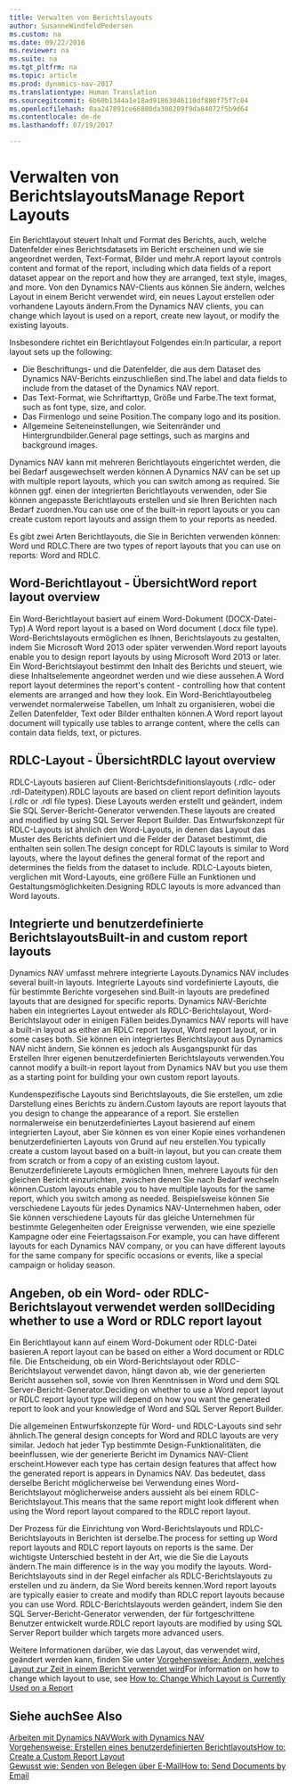 ```yaml
---
title: Verwalten von Berichtslayouts
author: SusanneWindfeldPedersen
ms.custom: na
ms.date: 09/22/2016
ms.reviewer: na
ms.suite: na
ms.tgt_pltfrm: na
ms.topic: article
ms.prod: dynamics-nav-2017
ms.translationtype: Human Translation
ms.sourcegitcommit: 6b60b1344a1e18ad91863046110df880f75f7c04
ms.openlocfilehash: 0aa247891ce66880da308209f9da84072f5b9d64
ms.contentlocale: de-de
ms.lasthandoff: 07/19/2017

---
```

    
# <a name="manage-report-layouts"></a><span data-ttu-id="e1165-102">Verwalten von Berichtslayouts</span><span class="sxs-lookup"><span data-stu-id="e1165-102">Manage Report Layouts</span></span>
<span data-ttu-id="e1165-103">Ein Berichtlayout steuert Inhalt und Format des Berichts, auch, welche Datenfelder eines Berichtsdatasets im Bericht erscheinen und wie sie angeordnet werden, Text-Format, Bilder und mehr.</span><span class="sxs-lookup"><span data-stu-id="e1165-103">A report layout controls content and format of the report, including which data fields of a report dataset appear on the report and how they are arranged, text style, images, and more.</span></span> <span data-ttu-id="e1165-104">Von den Dynamics NAV-Clients aus können Sie ändern, welches Layout in einem Bericht verwendet wird, ein neues Layout erstellen oder vorhandene Layouts ändern.</span><span class="sxs-lookup"><span data-stu-id="e1165-104">From the Dynamics NAV clients, you can change which layout is used on a report, create new layout, or modify the existing layouts.</span></span> 

<span data-ttu-id="e1165-105">Insbesondere richtet ein Berichtlayout Folgendes ein:</span><span class="sxs-lookup"><span data-stu-id="e1165-105">In particular, a report layout sets up the following:</span></span>

- <span data-ttu-id="e1165-106">Die Beschriftungs- und die Datenfelder, die aus dem Dataset des Dynamics NAV-Berichts einzuschließen sind.</span><span class="sxs-lookup"><span data-stu-id="e1165-106">The label and data fields to include from the dataset of the Dynamics NAV report.</span></span>
- <span data-ttu-id="e1165-107">Das Text-Format, wie Schriftarttyp, Größe und Farbe.</span><span class="sxs-lookup"><span data-stu-id="e1165-107">The text format, such as font type, size, and color.</span></span>
- <span data-ttu-id="e1165-108">Das Firmenlogo und seine Position.</span><span class="sxs-lookup"><span data-stu-id="e1165-108">The company logo and its position.</span></span>
- <span data-ttu-id="e1165-109">Allgemeine Seiteneinstellungen, wie Seitenränder und Hintergrundbilder.</span><span class="sxs-lookup"><span data-stu-id="e1165-109">General page settings, such as margins and background images.</span></span> 

<span data-ttu-id="e1165-110">Dynamics NAV kann mit mehreren Berichtlayouts eingerichtet werden, die bei Bedarf ausgewechselt werden können.</span><span class="sxs-lookup"><span data-stu-id="e1165-110">A Dynamics NAV can be set up with multiple report layouts, which you can switch among as required.</span></span> <span data-ttu-id="e1165-111">Sie können ggf. einen der integrierten Berichtlayouts verwenden, oder Sie können angepasste Berichtlayouts erstellen und sie Ihren Berichten nach Bedarf zuordnen.</span><span class="sxs-lookup"><span data-stu-id="e1165-111">You can use one of the built-in report layouts or you can create custom report layouts and assign them to your reports as needed.</span></span>

<span data-ttu-id="e1165-112">Es gibt zwei Arten Berichtlayouts, die Sie in Berichten verwenden können: Word und RDLC.</span><span class="sxs-lookup"><span data-stu-id="e1165-112">There are two types of report layouts that you can use on reports: Word and RDLC.</span></span>

## <a name="word-report-layout-overview"></a><span data-ttu-id="e1165-113">Word-Berichtlayout - Übersicht</span><span class="sxs-lookup"><span data-stu-id="e1165-113">Word report layout overview</span></span>
<span data-ttu-id="e1165-114">Ein Word-Berichtlayout basiert auf einem Word-Dokument (DOCX-Datei-Typ).</span><span class="sxs-lookup"><span data-stu-id="e1165-114">A Word report layout is a based on Word document (.docx file type).</span></span> <span data-ttu-id="e1165-115">Word-Berichtslayouts ermöglichen es Ihnen, Berichtslayouts zu gestalten, indem Sie Microsoft Word 2013 oder später verwenden.</span><span class="sxs-lookup"><span data-stu-id="e1165-115">Word report layouts enable you to design report layouts by using Microsoft Word 2013 or later.</span></span> <span data-ttu-id="e1165-116">Ein Word-Berichtslayout bestimmt den Inhalt des Berichts und steuert, wie diese Inhaltselemente angeordnet werden und wie diese aussehen.</span><span class="sxs-lookup"><span data-stu-id="e1165-116">A Word report layout determines the report's content - controlling how that content elements are arranged and how they look.</span></span> <span data-ttu-id="e1165-117">Ein Word-Berichtlayoutbeleg verwendet normalerweise Tabellen, um Inhalt zu organisieren, wobei die Zellen Datenfelder, Text oder Bilder enthalten können.</span><span class="sxs-lookup"><span data-stu-id="e1165-117">A Word report layout document will typically use tables to arrange content, where the cells can contain data fields, text, or pictures.</span></span>

## <a name="rdlc-layout-overview"></a><span data-ttu-id="e1165-118">RDLC-Layout - Übersicht</span><span class="sxs-lookup"><span data-stu-id="e1165-118">RDLC layout overview</span></span>
<span data-ttu-id="e1165-119">RDLC-Layouts basieren auf Client-Berichtsdefinitionslayouts (.rdlc- oder .rdl-Dateitypen).</span><span class="sxs-lookup"><span data-stu-id="e1165-119">RDLC layouts are based on client report definition layouts (.rdlc or .rdl file types).</span></span> <span data-ttu-id="e1165-120">Diese Layouts werden erstellt und geändert, indem Sie SQL Server-Bericht-Generator verwenden.</span><span class="sxs-lookup"><span data-stu-id="e1165-120">These layouts are created and modified by using SQL Server Report Builder.</span></span> <span data-ttu-id="e1165-121">Das Entwurfskonzept für RDLC-Layouts ist ähnlich den Word-Layouts, in denen das Layout das Muster des Berichts definiert und die Felder der Dataset bestimmt, die enthalten sein sollen.</span><span class="sxs-lookup"><span data-stu-id="e1165-121">The design concept for RDLC layouts is similar to Word layouts, where the layout defines the general format of the report and determines the fields from the dataset to include.</span></span> <span data-ttu-id="e1165-122">RDLC-Layouts bieten, verglichen mit Word-Layouts, eine größere Fülle an Funktionen und Gestaltungsmöglichkeiten.</span><span class="sxs-lookup"><span data-stu-id="e1165-122">Designing RDLC layouts is more advanced than Word layouts.</span></span>

## <a name="built-in-and-custom-report-layouts"></a><span data-ttu-id="e1165-123">Integrierte und benutzerdefinierte Berichtslayouts</span><span class="sxs-lookup"><span data-stu-id="e1165-123">Built-in and custom report layouts</span></span>
<span data-ttu-id="e1165-124">Dynamics NAV umfasst mehrere integrierte Layouts.</span><span class="sxs-lookup"><span data-stu-id="e1165-124">Dynamics NAV includes several built-in layouts.</span></span> <span data-ttu-id="e1165-125">Integrierte Layouts sind vordefinierte Layouts, die für bestimmte Berichte vorgesehen sind.</span><span class="sxs-lookup"><span data-stu-id="e1165-125">Built-in layouts are predefined layouts that are designed for specific reports.</span></span> <span data-ttu-id="e1165-126">Dynamics NAV-Berichte haben ein integriertes Layout entweder als RDLC-Berichtslayout, Word-Berichtslayout oder in einigen Fällen beides.</span><span class="sxs-lookup"><span data-stu-id="e1165-126">Dynamics NAV reports will have a built-in layout as either an RDLC report layout, Word report layout, or in some cases both.</span></span> <span data-ttu-id="e1165-127">Sie können ein integriertes Berichtslayout aus Dynamics NAV nicht ändern, Sie können es jedoch als Ausgangspunkt für das Erstellen Ihrer eigenen benutzerdefinierten Berichtslayouts verwenden.</span><span class="sxs-lookup"><span data-stu-id="e1165-127">You cannot modify a built-in report layout from Dynamics NAV but you use them as a starting point for building your own custom report layouts.</span></span> 

<span data-ttu-id="e1165-128">Kundenspezifische Layouts sind Berichtslayouts, die Sie erstellen, um zdie Darstellung eines Berichts zu ändern.</span><span class="sxs-lookup"><span data-stu-id="e1165-128">Custom layouts are report layouts that you design to change the appearance of a report.</span></span> <span data-ttu-id="e1165-129">Sie erstellen normalerweise ein benutzerdefiniertes Layout basierend auf einem integrierten Layout, aber Sie können es von einer Kopie eines vorhandenen benutzerdefinierten Layouts von Grund auf neu erstellen.</span><span class="sxs-lookup"><span data-stu-id="e1165-129">You typically create a custom layout based on a built-in layout, but you can create them from scratch or from a copy of an existing custom layout.</span></span> <span data-ttu-id="e1165-130">Benutzerdefinierete Layouts ermöglichen Ihnen, mehrere Layouts für den gleichen Bericht einzurichten, zwischen denen Sie nach Bedarf wechseln können.</span><span class="sxs-lookup"><span data-stu-id="e1165-130">Custom layouts enable you to have multiple layouts for the same report, which you switch among as needed.</span></span> <span data-ttu-id="e1165-131">Beispielsweise können Sie verschiedene Layouts für jedes Dynamics NAV-Unternehmen haben, oder Sie können verschiedene Layouts für das gleiche Unternehmen für bestimmte Gelegenheiten oder Ereignisse verwenden, wie eine spezielle Kampagne oder eine Feiertagssaison.</span><span class="sxs-lookup"><span data-stu-id="e1165-131">For example, you can have different layouts for each Dynamics NAV company, or you can have different layouts for the same company for specific occasions or events, like a special campaign or holiday season.</span></span>

## <a name="deciding-whether-to-use-a-word-or-rdlc-report-layout"></a><span data-ttu-id="e1165-132">Angeben, ob ein Word- oder RDLC-Berichtslayout verwendet werden soll</span><span class="sxs-lookup"><span data-stu-id="e1165-132">Deciding whether to use a Word or RDLC report layout</span></span> 
<span data-ttu-id="e1165-133">Ein Berichtlayout kann auf einem Word-Dokument oder RDLC-Datei basieren.</span><span class="sxs-lookup"><span data-stu-id="e1165-133">A report layout can be based on either a Word document or RDLC file.</span></span> <span data-ttu-id="e1165-134">Die Entscheidung, ob ein Word-Berichtslayout oder RDLC-Berichtslayout verwendet davon, hängt davon ab, wie der generierten Bericht aussehen soll, sowie von Ihren Kenntnissen in Word und dem SQL Server-Bericht-Generator.</span><span class="sxs-lookup"><span data-stu-id="e1165-134">Deciding on whether to use a Word report layout or RDLC report layout type will depend on how you want the generated report to look and your knowledge of Word and SQL Server Report Builder.</span></span> 

<span data-ttu-id="e1165-135">Die allgemeinen Entwurfskonzepte für Word- und RDLC-Layouts sind sehr ähnlich.</span><span class="sxs-lookup"><span data-stu-id="e1165-135">The general design concepts for Word and RDLC layouts are very similar.</span></span> <span data-ttu-id="e1165-136">Jedoch hat jeder Typ bestimmte Design-Funktionalitäten, die beeinflussen, wie der generierte Bericht im Dynamics NAV-Client erscheint.</span><span class="sxs-lookup"><span data-stu-id="e1165-136">However each type has certain design features that affect how the generated report is appears in Dynamics NAV.</span></span> <span data-ttu-id="e1165-137">Das bedeutet, dass derselbe Bericht möglicherweise bei Verwendung eines Word-Berichtslayout möglicherweise anders aussieht als bei einem RDLC-Berichtslayout.</span><span class="sxs-lookup"><span data-stu-id="e1165-137">This means that the same report might look different when using the Word report layout compared to the RDLC report layout.</span></span>

<span data-ttu-id="e1165-138">Der Prozess für die Einrichtung von Word-Berichtslayouts und RDLC-Berichtslayouts in Berichten ist derselbe.</span><span class="sxs-lookup"><span data-stu-id="e1165-138">The process for setting up Word report layouts and RDLC report layouts on reports is the same.</span></span> <span data-ttu-id="e1165-139">Der wichtigste Unterschied besteht in der Art, wie die Sie die Layouts ändern.</span><span class="sxs-lookup"><span data-stu-id="e1165-139">The main difference is in the way you modify the layouts.</span></span> <span data-ttu-id="e1165-140">Word-Berichtslayouts sind in der Regel einfacher als RDLC-Berichtslayouts zu erstellen und zu ändern, da Sie Word bereits kennen.</span><span class="sxs-lookup"><span data-stu-id="e1165-140">Word report layouts are typically easier to create and modify than RDLC report layouts because you can use Word.</span></span> <span data-ttu-id="e1165-141">RDLC-Berichtslayouts werden geändert, indem Sie den SQL Server-Bericht-Generator verwenden, der für fortgeschrittene Benutzer entwickelt wurde.</span><span class="sxs-lookup"><span data-stu-id="e1165-141">RDLC report layouts are modified by using SQL Server Report builder which targets more advanced users.</span></span>

<span data-ttu-id="e1165-142">Weitere Informationen darüber, wie das Layout, das verwendet wird, geändert werden kann, finden Sie unter [Vorgehensweise: Ändern, welches Layout zur Zeit in einem Bericht verwendet wird](ui-how-change-layout-currently-used-report.md)</span><span class="sxs-lookup"><span data-stu-id="e1165-142">For information on how to change which layout to use, see [How to: Change Which Layout is Currently Used on a Report](ui-how-change-layout-currently-used-report.md)</span></span>

## <a name="see-also"></a><span data-ttu-id="e1165-143">Siehe auch</span><span class="sxs-lookup"><span data-stu-id="e1165-143">See Also</span></span>
[<span data-ttu-id="e1165-144">Arbeiten mit Dynamics NAV</span><span class="sxs-lookup"><span data-stu-id="e1165-144">Work with Dynamics NAV</span></span>](ui-work-product.md)  
[<span data-ttu-id="e1165-145">Vorgehensweise: Erstellen eines benutzerdefinierten Berichtlayouts</span><span class="sxs-lookup"><span data-stu-id="e1165-145">How to: Create a Custom Report Layout</span></span>](ui-how-create-custom-report-layout.md)  
[<span data-ttu-id="e1165-146">Gewusst wie: Senden von Belegen über E-Mail</span><span class="sxs-lookup"><span data-stu-id="e1165-146">How to: Send Documents by Email</span></span>](ui-how-send-documents-email.md)

